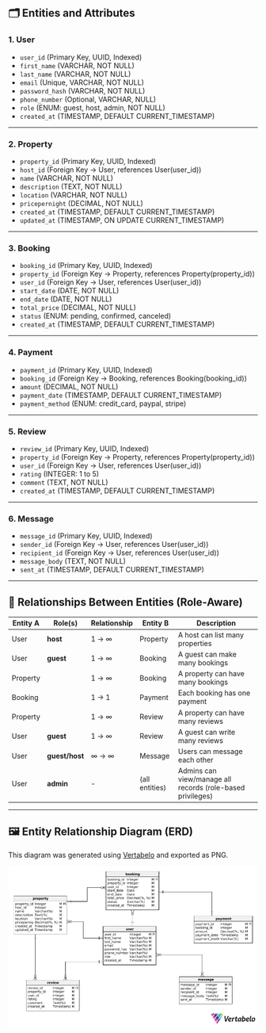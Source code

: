## 🗂️ Entities and Attributes

### 1. User

- `user_id` (Primary Key, UUID, Indexed)
- `first_name` (VARCHAR, NOT NULL)
- `last_name` (VARCHAR, NOT NULL)
- `email` (Unique, VARCHAR, NOT NULL)
- `password_hash` (VARCHAR, NOT NULL)
- `phone_number` (Optional, VARCHAR, NULL)
- `role` (ENUM: guest, host, admin, NOT NULL)
- `created_at` (TIMESTAMP, DEFAULT CURRENT_TIMESTAMP)

---

### 2. Property

- `property_id` (Primary Key, UUID, Indexed)
- `host_id` (Foreign Key → User, references User(user_id))
- `name` (VARCHAR, NOT NULL)
- `description` (TEXT, NOT NULL)
- `location` (VARCHAR, NOT NULL)
- `pricepernight` (DECIMAL, NOT NULL)
- `created_at` (TIMESTAMP, DEFAULT CURRENT_TIMESTAMP)
- `updated_at` (TIMESTAMP, ON UPDATE CURRENT_TIMESTAMP)

---

### 3. Booking

- `booking_id` (Primary Key, UUID, Indexed)
- `property_id` (Foreign Key → Property, references Property(property_id))
- `user_id` (Foreign Key → User, references User(user_id))
- `start_date` (DATE, NOT NULL)
- `end_date` (DATE, NOT NULL)
- `total_price` (DECIMAL, NOT NULL)
- `status` (ENUM: pending, confirmed, canceled)
- `created_at` (TIMESTAMP, DEFAULT CURRENT_TIMESTAMP)

---

### 4. Payment

- `payment_id` (Primary Key, UUID, Indexed)
- `booking_id` (Foreign Key → Booking, references Booking(booking_id))
- `amount` (DECIMAL, NOT NULL)
- `payment_date` (TIMESTAMP, DEFAULT CURRENT_TIMESTAMP)
- `payment_method` (ENUM: credit_card, paypal, stripe)

---

### 5. Review

- `review_id` (Primary Key, UUID, Indexed)
- `property_id` (Foreign Key → Property, references Property(property_id))
- `user_id` (Foreign Key → User, references User(user_id))
- `rating` (INTEGER: 1 to 5)
- `comment` (TEXT, NOT NULL)
- `created_at` (TIMESTAMP, DEFAULT CURRENT_TIMESTAMP)

---

### 6. Message

- `message_id` (Primary Key, UUID, Indexed)
- `sender_id` (Foreign Key → User, references User(user_id))
- `recipient_id` (Foreign Key → User, references User(user_id))
- `message_body` (TEXT, NOT NULL)
- `sent_at` (TIMESTAMP, DEFAULT CURRENT_TIMESTAMP)

---

## 🔗 Relationships Between Entities (Role-Aware)

| Entity A | Role(s)        | Relationship | Entity B       | Description                                                |
| -------- | -------------- | ------------ | -------------- | ---------------------------------------------------------- |
| User     | **host**       | 1 → ∞        | Property       | A host can list many properties                            |
| User     | **guest**      | 1 → ∞        | Booking        | A guest can make many bookings                             |
| Property |                | 1 → ∞        | Booking        | A property can have many bookings                          |
| Booking  |                | 1 → 1        | Payment        | Each booking has one payment                               |
| Property |                | 1 → ∞        | Review         | A property can have many reviews                           |
| User     | **guest**      | 1 → ∞        | Review         | A guest can write many reviews                             |
| User     | **guest/host** | ∞ → ∞        | Message        | Users can message each other                               |
| User     | **admin**      | -            | (all entities) | Admins can view/manage all records (role-based privileges) |

---

## 🖼️ Entity Relationship Diagram (ERD)

This diagram was generated using [Vertabelo](https://vertabelo.com) and exported as PNG.

![Airbnb ERD](./alx-airbnb-database-erd-2025-06-26_13-40.png)
